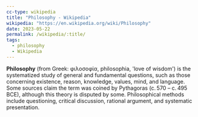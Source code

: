```yaml
---
cc-type: wikipedia
title: "Philosophy - Wikipedia"
wikipedia: "https://en.wikipedia.org/wiki/Philosophy"
date: 2023-05-22
permalink: /wikipedia/:title/
tags:
  - philosophy
  - Wikipedia
---
```

**Philosophy** (from Greek: φιλοσοφία, philosophia, 'love of wisdom') is the systematized study of general and fundamental questions, such as those concerning existence, reason, knowledge, values, mind, and language. Some sources claim the term was coined by Pythagoras (c. 570 – c. 495 BCE), although this theory is disputed by some. Philosophical methods include questioning, critical discussion, rational argument, and systematic presentation.